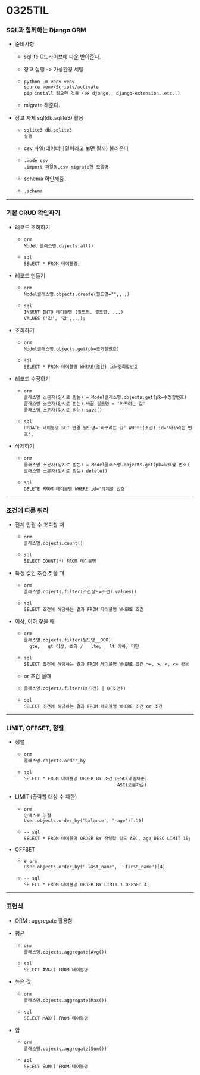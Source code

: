 # 0325TIL



### SQL과 함께하는 Django ORM

* 준비사항

  * sqllite C드라이브에 다운 받아준다. 

  * 장고 실행 -> 가상환경 세팅

  * ```
    python -m venv venv
    source venv/Scripts/activate
    pip install 필요한 것들 (ex django,, django-extension..etc..)
    ```

  * migrate 해준다.

* 장고 자체 sql(db.sqlite3) 활용

  * ```
    sqlite3 db.sqlite3
    실행
    ```

  * csv 파일(데이터파일이라고 보면 될까) 불러온다

  * ```
    .mode csv
    .import 파일명.csv migrate한 모델명
    ```

  * schema 확인해줌

  * ```
    .schema
    ```

---



### 기본 CRUD 확인하기

* 레코드 조회하기

  * ```
    orm
    Model 클래스명.objects.all()
    ```

  * ```
    sql
    SELECT * FROM 테이블명;
    ```

* 레코드 만들기

  * ```
    orm
    Model클래스명.objects.create(필드명="",,,,)
    ```

  * ```
    sql
    INSERT INTO 테이블명 (필드명, 필드명, ,,,)
    VALUES ('값', '값',,,,);
    ```

* 조회하기

  * ```
    orm
    Model클래스명.objects.get(pk=조회할번호)
    ```

  * ```
    sql
    SELECT * FROM 테이블명 WHERE(조건) id=조회할번호
    ```

* 레코드 수정하기

  * ```
    orm
    클래스명 소문자(임시로 받는) = Model클래스명.objects.get(pk=수정할번호)
    클래스명 소문자(임시로 받는).바꿀 필드명 = '바꾸려는 값'
    클래스명 소문자(임시로 받는).save()
    ```

  * ```
    sql
    UPDATE 테이블명 SET 변경 필드명='바꾸려는 값' WHERE(조건) id='바꾸려는 번호';
    ```

* 삭제하기

  * ```
    orm
    클래스명 소문자(임시로 받는) = Model클래스명.objects.get(pk=삭제할 번호)
    클래스명 소문자(임시로 받는).delete()
    ```

  * ```
    sql
    DELETE FROM 테이블명 WHERE id='삭제할 번호'
    ```



---

### 조건에 따른 쿼리

* 전체 인원 수 조회할 때

  * ```
    orm
    클래스명.objects.count()
    ```

  * ```
    sql
    SELECT COUNT(*) FROM 테이블명
    ```

* 특정 값인 조건 찾을 때

  * ```
    orm
    클래스명.objects.filter(조건필드=조건).values()
    ```

  * ```
    sql
    SELECT 조건에 해당하는 결과 FROM 테이블명 WHERE 조건
    ```

* 이상, 이하 찾을 때 

  * ```
    orm
    클래스명.objects.filter(필드명__OOO)
    __gte, __gt 이상, 초과 / __lte, __lt 이하, 미만
    ```

  * ```
    sql
    SELECT 조건에 해당하는 결과 FROM 테이블명 WHERE 조건 >=, >, <, <= 활용
    ```

  * or 조건 쓸때

  * ```
    클래스명.objects.filter(Q(조건) | Q(조건))
    ```

  * ```
    sql
    SELECT 조건에 해당하는 결과 FROM 테이블명 WHERE 조건 or 조건
    ```



---

### LIMIT, OFFSET, 정렬

* 정렬

  * ```
    orm
    클래스명.objects.order_by
    ```

  * ```
    sql
    SELECT * FROM 테이블명 ORDER BY 조건 DESC(내림차순)
    								   ASC(오름차순)
    ```

* LIMIT (출력할 대상 수 제한)

  * ```
    orm
    인덱스로 조절
    User.objects.order_by('balance', '-age')[:10]
    ```

  * ```
    -- sql
    SELECT * FROM 테이블명 ORDER BY 정렬할 필드 ASC, age DESC LIMIT 10;
    ```

* OFFSET

  * ```
    # orm
    User.objects.order_by('-last_name', '-first_name')[4]
    ```

  * ```
    -- sql
    SELECT * FROM 테이블명 ORDER BY LIMIT 1 OFFSET 4;
    ```



---

### 표현식



* ORM : aggregate 활용함



* 평균

  * ```
    orm
    클래스명.objects.aggregate(Avg())
    ```

  * ```
    sql
    SELECT AVG() FROM 테이블명
    ```

* 높은 값

  * ```
    orm
    클래스명.objects.aggregate(Max())
    ```

  * ```
    sql
    SELECT MAX() FROM 테이블명
    ```

* 합

  * ```
    orm
    클래스명.objects.aggregate(Sum())
    ```

  * ```
    sql
    SELECT SUM() FROM 테이블명
    ```

